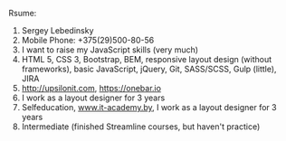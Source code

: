 Rsume:

1. Sergey Lebedinsky
2. Mobile Phone: +375(29)500-80-56
3. I want to raise my JavaScript skills (very much)
4. HTML 5, CSS 3, Bootstrap, BEM, responsive layout design (without frameworks), basic JavaScript, jQuery, Git, SASS/SCSS, Gulp (little), JIRA
5. http://upsilonit.com, https://onebar.io
6. I work as a layout designer for 3 years
7. Selfeducation, www.it-academy.by, I work as a layout designer for 3 years
8. Intermediate (finished Streamline courses, but haven't practice)